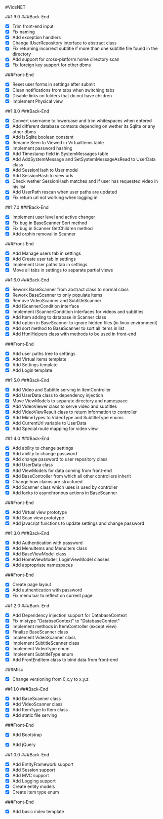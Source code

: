 #VidsNET

##1.9.0
###Back-End
- [x] Trim front-end input
- [x] Fix naming
- [x] Add exception handlers
- [x] Change IUserRepository interface to abstract class
- [x] Fix returning incorrect subtitle if more than one subtitle file found in the directory
- [x] Add support for cross-platform home directory scan
- [x] Fix foreign key support for other dbms

###Front-End
- [x] Reset user forms in settings after submit
- [x] Clean notifications from tabs when switching tabs
- [x] Disable links on folders that do not have children
- [x] Implement Physical view

##1.8.0
###Back-End
- [x] Convert username to lowercase and trim whitespaces when entered
- [x] Add different database contexts depending on wether its Sqlite or any other dbms
- [x] Add IsSqlite boolean constant
- [x] Rename Seen to Viewed in VirtualItems table
- [x] Implement password hashing
- [x] Add Timestamp field in SystemMessages table
- [x] Add AddSystemMessage and SetSystemMessageAsRead to UserData class
- [x] Add SessionHash to User model
- [x] Add SessionHash to view urls
- [x] Check wether SessionHash matches and if user has requested video in his list
- [x] Add UserPath rescan when user paths are updated
- [x] Fix return url not working when logging in

##1.7.0
###Back-End
- [x] Implement user level and active changer
- [x] Fix bug in BaseScanner Sort method
- [x] Fix bug in Scanner GetChildren method
- [x] Add orphin removal in Scanner

###Front-End
- [x] Add Manage users tab in settings
- [x] Add Create user tab in settings
- [x] Implement User paths tab in settings
- [x] Move all tabs in settings to separate partial views

##1.6.0
###Back-End
- [x] Rework BaseScanner from abstract class to normal class
- [x] Rework BaseScanner to only populate items
- [x] Remove VideoScanner and SubtitleScanner
- [x] Add IScannerCondition interface
- [x] Implement IScannerCondition interfaces for videos and subtitles
- [x] Add Item adding to database in Scanner class
- [x] Add option in BaseScanner to ignore hidden files (in linux environment)
- [x] Add sort method to BaseScanner to sort all items in list
- [x] Add HtmlHelpers class with methods to be used in front-end

###Front-End
- [x] Add user paths tree to settings
- [x] Add Virtual items template
- [x] Add Settings template
- [x] Add Login template

##1.5.0
###Back-End
- [x] Add Video and Subtitle serving in ItemController
- [x] Add UserData class to dependency injection
- [x] Move ViewModels to separate directory and namespace
- [x] Add VideoViewer class to serve video and subtitles
- [x] Add VideoViewResult class to return information to controller
- [x] Add MimeTypes to VideoType and SubtitleType enums
- [x] Add CurrentUrl variable to UserData
- [x] Add Special route mapping for video view

##1.4.0
###Back-End
- [x] Add ability to change settings
- [x] Add ability to change password
- [x] Add change password to user repository class
- [x] Add UserData class
- [x] Add ViewModels for data coming from front-end
- [x] Add BaseController from which all other controllers inherit
- [x] Change how claims are structured
- [x] Add Scanner class which uses is used by controller
- [x] Add locks to asynchronous actions in BaseScanner

###Front-End
- [x] Add Virtual view prototype
- [x] Add Scan view prototype
- [x] Add javacript functions to update settings and change password

##1.3.0
###Back-End
- [x] Add Authentication with password
- [x] Add MenuItems and MenuItem class
- [x] Add BaseViewModel class
- [x] Add HomeViewModel, LoginViewModel classes
- [x] Add appropriate namespaces

###Front-End
- [x] Create page layout
- [x] Add authentication with password
- [x] Fix menu bar to reflect on current page

##1.2.0
###Back-End
- [x] Add Dependency injection support for DatabaseContext
- [x] Fix mistype "DatabseContext" to "DatabaseContext"
- [x] Implement methods in ItemController (except view)
- [x] Finalize BaseScanner class
- [x] Implement VideoScanner class
- [x] Implement SubtitleScanner class
- [x] Implement VideoType enum
- [x] Implement SubtitleType enum
- [x] Add FrontEndItem class to bind data from front-end

###Misc
- [x] Change versioning from 0.x.y to x.y.z

##1.1.0
###Back-End
- [x] Add BaseScanner class
- [x] Add VideoScanner class
- [x] Add ItemType to Item class
- [x] Add static file serving

###Front-End
- [x] Add Bootstrap 
- [x] Add jQuery


##1.0.0
###Back-End
- [x] Add EntityFramework support
- [x] Add Session support
- [x] Add MVC support
- [x] Add Logging support
- [x] Create entity models 
- [x] Create item type enum

###Front-End
- [x] Add basic index template